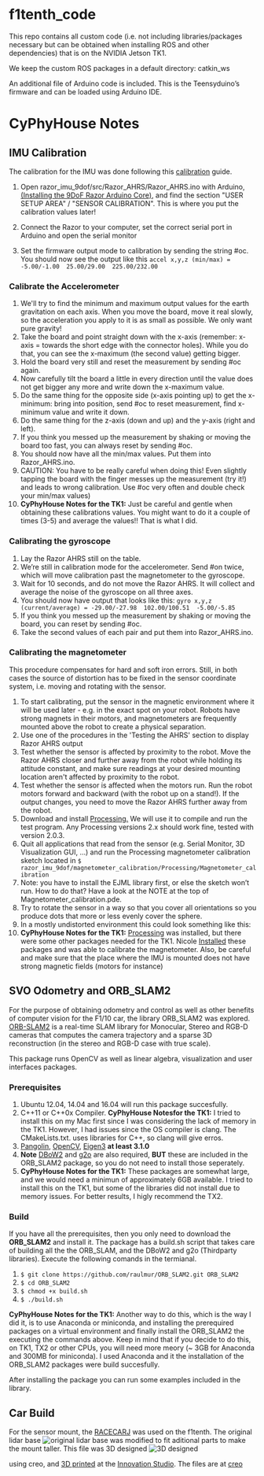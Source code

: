 # f1tenth_code
This repo contains all custom code (i.e. not including libraries/packages necessary but can be obtained when installing ROS and other dependencies) that is on the NVIDIA Jetson TK1.

We keep the custom ROS packages in a default directory: catkin_ws

An additional file of Arduino code is included. This is the Teensyduino’s firmware and can be loaded using Arduino IDE.


# CyPhyHouse Notes


## IMU Calibration

The calibration for the IMU was done following this [calibration](http://wiki.ros.org/razor_imu_9dof#Sensor_Calibration) guide. 

1. Open razor_imu_9dof/src/Razor_AHRS/Razor_AHRS.ino with Arduino, [(Installing the 9DoF Razor Arduino Core)](https://learn.sparkfun.com/tutorials/9dof-razor-imu-m0-hookup-guide?_ga=2.202271377.102418616.1524613608-803068393.1505939054#installing-the-9dof-razor-arduino-core), and find the section "USER SETUP AREA" / "SENSOR CALIBRATION". This is where you put the calibration values later!

2. Connect the Razor to your computer, set the correct serial port in Arduino and open the serial monitor

3. Set the firmware output mode to calibration by sending the string #oc. You should now see the output like this
`accel x,y,z (min/max) = -5.00/-1.00  25.00/29.00  225.00/232.00`

### Calibrate the Accelerometer

1. We'll try to find the minimum and maximum output values for the earth gravitation on each axis. When you move the board, move it real slowly, so the acceleration you apply to it is as small as possible. We only want pure gravity!
2. Take the board and point straight down with the x-axis (remember: x-axis = towards the short edge with the connector holes). While you do that, you can see the x-maximum (the second value) getting bigger.
3. Hold the board very still and reset the measurement by sending #oc again.
4. Now carefully tilt the board a little in every direction until the value does not get bigger any more and write down the x-maximum value.
5. Do the same thing for the opposite side (x-axis pointing up) to get the x-minimum: bring into position, send #oc to reset measurement, find x-minimum value and write it down.
6. Do the same thing for the z-axis (down and up) and the y-axis (right and left).
7. If you think you messed up the measurement by shaking or moving the board too fast, you can always reset by sending #oc.
8. You should now have all the min/max values. Put them into Razor_AHRS.ino.
9. CAUTION: You have to be really careful when doing this! Even slightly tapping the board with the finger messes up the measurement (try it!) and leads to wrong calibration. Use #oc very often and double check your min/max values)
10. **CyPhyHouse Notes for the TK1:** Just be careful and gentle when obtaining these calibrations values. You might want to do it a couple of times (3-5) and average the values!! That is what I did. 

### Calibrating the gyroscope

1. Lay the Razor AHRS still on the table.
2. We’re still in calibration mode for the accelerometer. Send #on twice, which will move calibration past the magnetometer to the gyroscope.
3. Wait for 10 seconds, and do not move the Razor AHRS. It will collect and average the noise of the gyroscope on all three axes.
4. You should now have output that looks like this:
`gyro x,y,z (current/average) = -29.00/-27.98  102.00/100.51  -5.00/-5.85`
5. If you think you messed up the measurement by shaking or moving the board, you can reset by sending #oc.
6. Take the second values of each pair and put them into Razor_AHRS.ino.

### Calibrating the magnetometer

This procedure compensates for hard and soft iron errors. Still, in both cases the source of distortion has to be fixed in the sensor coordinate system, i.e. moving and rotating with the sensor.

1. To start calibrating, put the sensor in the magnetic environment where it will be used later - e.g. in the exact spot on your robot. Robots have strong magnets in their motors, and magnetometers are frequently mounted above the robot to create a physical separation.
2. Use one of the procedures in the 'Testing the AHRS' section to display Razor AHRS output
3. Test whether the sensor is affected by proximity to the robot. Move the Razor AHRS closer and further away from the robot while holding its attitude constant, and make sure readings at your desired mounting location aren't affected by proximity to the robot.
4. Test whether the sensor is affected when the motors run. Run the robot motors forward and backward (with the robot up on a stand!). If the output changes, you need to move the Razor AHRS further away from the robot.
5. Download and install [Processing.](https://processing.org) We will use it to compile and run the test program. Any Processing versions 2.x should work fine, tested with version 2.0.3.
6. Quit all applications that read from the sensor (e.g. Serial Monitor, 3D Visualization GUI, …) and run the Processing magnetometer calibration sketch located in ` $ razor_imu_9dof/magnetometer_calibration/Processing/Magnetometer_calibration `
7. Note: you have to install the EJML library first, or else the sketch won’t run. How to do that? Have a look at the NOTE at the top of Magnetometer_calibration.pde.
8. Try to rotate the sensor in a way so that you cover all orientations so you produce dots that more or less evenly cover the sphere.
9. In a mostly undistorted environment this could look something like this:
10. **CyPhyHouse Notes for the TK1:**  [Processing](https://processing.org) was installed, but there were some other packages needed for the TK1. Nicole [Installed](https://sites.google.com/view/nicolechan/cyphyhouse-work/build-process) these packages and was able to calibrate the magnetometer. Also, be careful and make sure that the place where the IMU is mounted does not have strong magnetic fields (motors for instance)


## SVO Odometry and ORB_SLAM2

For the purpose of obtaining odometry and control as well as other benefits of computer vision for the F1/10 car, the library ORB_SLAM2 was explored. [ORB-SLAM2](https://github.com/raulmur/ORB_SLAM2) is a real-time SLAM library for Monocular, Stereo and RGB-D cameras that computes the camera trajectory and a sparse 3D reconstruction (in the stereo and RGB-D case with true scale).

This package runs OpenCV as well as linear algebra, visualization and user interfaces packages. 

### Prerequisites

1. Ubuntu 12.04, 14.04 and 16.04 will run this package succesfully.
2. C++11 or C++0x Compiler. **CyPhyHouse Notesfor the TK1:** I tried to install this on my Mac first since I was considering the lack of memory in the TK1. However, I had issues since the OS compiler is clang. The CMakeLists.txt. uses libraries for C++, so clang will give erros.
3. [Pangolin](https://github.com/stevenlovegrove/Pangolin), [OpenCV](https://opencv.org), [Eigen3](http://eigen.tuxfamily.org/index.php?title=Main_Page) **at least 3.1.0**
4. **Note** [DBoW2](https://github.com/dorian3d/DBoW2) and [g2o](https://github.com/RainerKuemmerle/g2o) are also required, **BUT** these are included in the ORB_SLAM2 package, so you do not need to install those seperately.
5. **CyPhyHouse Notes for the TK1:** These packages are somewhat large, and we would need a minimun of approximately 6GB available. I tried to install this on the TK1, but some of the libraries did not install due to memory issues. For better results, I higly recommend the TX2.

### Build
If you have all the prerequisites, then you only need to download the **ORB_SLAM2** and install it. The package has a build.sh script that takes care of building all the the ORB_SLAM, and the DBoW2 and g2o (Thirdparty libraries). Execute the following comands in the termianal.

 1. `$ git clone https://github.com/raulmur/ORB_SLAM2.git ORB_SLAM2 `
 2. `$ cd ORB_SLAM2 `
 3. `$ chmod +x build.sh `
 4. `$ ./build.sh `

**CyPhyHouse Notes for the TK1:**  Another way to do this, which is the way I did it, is to use Anaconda or miniconda, and installing the prerequired packages on a virtual environment and finally install the ORB_SLAM2 the executing the commands above. Keep in mind that if you decide to do this, on TK1, TX2 or other CPUs, you will need more meory (~ 3GB for Anaconda and 300MB for miniconda). I used Anaconda and it the installation of the ORB_SLAM2 packages were build succesfully. 

After installing the package you can run some examples included in the library.

## Car Build

For the sensor mount, the [RACECARJ](https://racecarj.com/collections/all) was used on the f1tenth. The original lidar base ![original lidar base](https://github.com/axander89/f1tenth_code/blob/master/RacecarJ/Images/LidarMountOriginal.png) was modified to fit aditional parts to make the mount taller. This file was 3D designed ![3D designed](https://github.com/axander89/f1tenth_code/blob/master/RacecarJ/Images/LidarMount_Modified2.PNG) 

using creo, and [3D printed](https://github.com/axander89/f1tenth_code/blob/master/RacecarJ/Images/LidarMount_Modified3.PNG) at the [Innovation Studio](http://innovationstudio.mechse.illinois.edu). 
The files are at [creo](https://github.com/axander89/f1tenth_code/blob/master/RacecarJ/Creo.zip)
